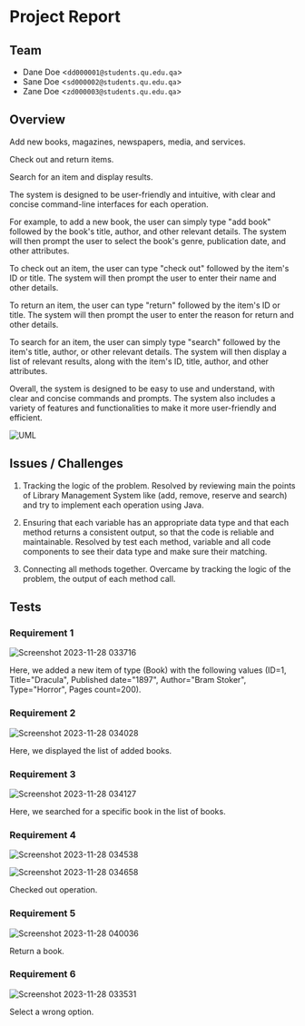 # Project Report
 
## Team
 
- Dane Doe <`dd000001@students.qu.edu.qa`>
- Sane Doe <`sd000002@students.qu.edu.qa`>
- Zane Doe <`zd000003@students.qu.edu.qa`>
 
## Overview
 
Add new books, magazines, newspapers, media, and services.

Check out and return items.

Search for an item and display results.


The system is designed to be user-friendly and intuitive, with clear and concise command-line interfaces for each operation.


For example, to add a new book, the user can simply type "add book" followed by the book's title, author, and other relevant details. The system will then prompt the user to select the book's genre, publication date, and other attributes.


To check out an item, the user can type "check out" followed by the item's ID or title. The system will then prompt the user to enter their name and other details.


To return an item, the user can type "return" followed by the item's ID or title. The system will then prompt the user to enter the reason for return and other details.


To search for an item, the user can simply type "search" followed by the item's title, author, or other relevant details. The system will then display a list of relevant results, along with the item's ID, title, author, and other attributes.


Overall, the system is designed to be easy to use and understand, with clear and concise commands and prompts. The system also includes a variety of features and functionalities to make it more user-friendly and efficient.

![UML](https://github.com/Stevenwaheed/Library_Management_System/assets/83607748/be751bda-ccf5-45b7-b137-ed5d6d354819)


## Issues / Challenges
 
1. Tracking the logic of the problem.
   Resolved by reviewing main the points of Library Management System like (add, remove, reserve and search) and try to implement each operation using Java.
 
2. Ensuring that each variable has an appropriate data type and that each method returns a consistent output, so that the code is reliable and maintainable.
   Resolved by test each method, variable and all code components to see their data type and make sure their matching.
 
3. Connecting all methods together.
   Overcame by tracking the logic of the problem, the output of each method call.
 


## Tests
 
### Requirement 1
 ![Screenshot 2023-11-28 033716](https://github.com/Stevenwaheed/Library_Management_System/assets/83607748/edefdd41-0817-4748-ac94-713edcdc1af1)

Here, we added a new item of type (Book) with the following values (ID=1, Title="Dracula", Published date="1897", Author="Bram Stoker", Type="Horror", Pages count=200).
 

### Requirement 2
![Screenshot 2023-11-28 034028](https://github.com/Stevenwaheed/Library_Management_System/assets/83607748/6cea197f-a81c-415d-8ae2-d3f2705efd26)

Here, we displayed the list of added books.



### Requirement 3
 ![Screenshot 2023-11-28 034127](https://github.com/Stevenwaheed/Library_Management_System/assets/83607748/c62fa37f-0234-4e2d-97a7-e4baafa68886)

Here, we searched for a specific book in the list of books.



### Requirement 4
 
 ![Screenshot 2023-11-28 034538](https://github.com/Stevenwaheed/Library_Management_System/assets/83607748/7644e3d7-507d-424b-bc6a-8e029211170a)
 
![Screenshot 2023-11-28 034658](https://github.com/Stevenwaheed/Library_Management_System/assets/83607748/56ed886e-327f-43ef-9827-893c876ee413)

Checked out operation.



### Requirement 5
 ![Screenshot 2023-11-28 040036](https://github.com/Stevenwaheed/Library_Management_System/assets/83607748/66f0ccf6-c2bb-485a-9179-f327b37a2fde)


Return a book.



### Requirement 6
 ![Screenshot 2023-11-28 033531](https://github.com/Stevenwaheed/Library_Management_System/assets/83607748/d41e6c82-bbdb-46db-8ef8-cc0da2f97caf)


Select a wrong option.
